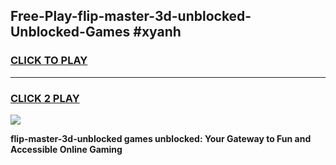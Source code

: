 
## Free-Play-flip-master-3d-unblocked-Unblocked-Games #xyanh
<h3>
<a href="https://news.freeplayer.one?title=flip-master-3d-unblocked&ref=8M">CLICK TO PLAY</a></h3>
<hr>

<h3>
<a href="https://news.freeplayer.one?title=flip-master-3d-unblocked&ref=8M">CLICK 2 PLAY</a>
  
</h3>

<a href="https://news.freeplayer.one?title=flip-master-3d-unblocked&ref=8M"><img src="https://clearcache.store/games.png"></a>


**flip-master-3d-unblocked games unblocked: Your Gateway to Fun and Accessible Online Gaming**

